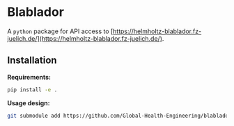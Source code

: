 # Blablador

A `python` package for API access to [https://helmholtz-blablador.fz-juelich.de/](https://helmholtz-blablador.fz-juelich.de/).

## Installation

**Requirements:**
``` bash
pip install -e .
```

**Usage design:**
``` bash
git submodule add https://github.com/Global-Health-Engineering/blablador
```